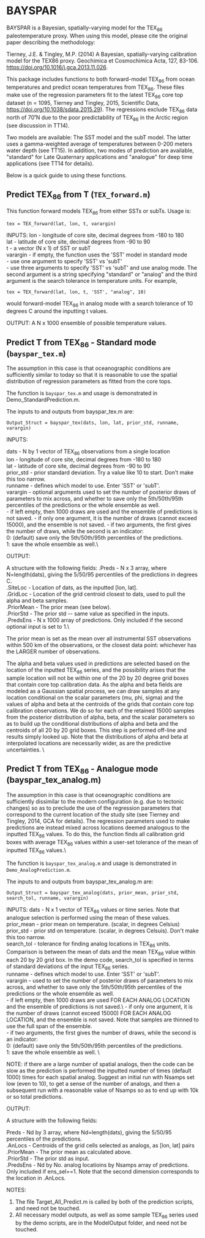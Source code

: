 # BAYSPAR

BAYSPAR is a Bayesian, spatially-varying model for the TEX<sub>86</sub> paleotemperature proxy. When using this model, please cite the original paper describing the methodology:

Tierney, J.E. & Tingley, M.P. (2014) A Bayesian, spatially-varying calibration model for the TEX86 proxy. Geochimica et Cosmochimica Acta, 127, 83-106. https://doi.org/10.1016/j.gca.2013.11.026.

This package includes functions to both forward-model TEX<sub>86</sub> from ocean temperatures and predict ocean temperatures from TEX<sub>86</sub>. These files make use of the regression parameters fit to the latest TEX<sub>86</sub> core top dataset (n = 1095, Tierney and Tingley, 2015, Scientific Data, https://doi.org/10.1038/sdata.2015.29). The regressions exclude TEX<sub>86</sub> data north of 70˚N due to the poor predictability of TEX<sub>86</sub> in the Arctic region (see discussion in TT14).

Two models are available: The SST model and the subT model. The latter uses a gamma-weighted average of temperatures between 0-200 meters water depth (see TT15). In addition, two modes of prediction are available, "standard" for Late Quaternary applications and "analogue" for deep time applications (see TT14 for details).

Below is a quick guide to using these functions.

## Predict TEX<sub>86</sub> from T (`TEX_forward.m`)

This function forward models TEX<sub>86</sub> from either SSTs or subTs. Usage is:

`tex = TEX_forward(lat, lon, t, varargin)`

INPUTS:
lon		- longitude of core site, decimal degrees from -180 to 180\
lat		- latitude of core site, decimal degrees from -90 to 90\
t		- a vector (N x 1) of SST or subT\
varargin        - if empty, the function uses the 'SST' model in standard mode\
		- use one argument to specify 'SST' vs 'subT'\
		- use three arguments to specify 'SST' vs 'subT' and use analog mode. The second argument is a string specifying "standard" or "analog" and the third argument is the search tolerance in temperature units. For example,

`tex = TEX_forward(lat, lon, t, 'SST', "analog", 10)`

would forward-model TEX<sub>86</sub> in analog mode with a search tolerance of 10 degrees C around the inputting t values.

OUTPUT: A N x 1000 ensemble of possible temperature values.

## Predict T from TEX<sub>86</sub> - Standard mode (`bayspar_tex.m`)

The assumption in this case is that oceanographic conditions are sufficiently similar to today so that it is reasonable to use the spatial distribution of regression parameters as fitted from the core tops.

The function is `bayspar_tex.m` and usage is demonstrated in Demo_StandardPrediction.m.

The inputs to and outputs from bayspar_tex.m are:

`Output_Struct = bayspar_tex(dats, lon, lat, prior_std, runname, varargin)`

INPUTS:

dats		- N by 1 vector of TEX<sub>86</sub> observations from a single location\
lon		- longitude of core site, decimal degrees from -180 to 180\
lat		- latitude of core site, decimal degrees from -90 to 90\
prior_std 	- prior standard deviation. Try a value like 10 to start. Don't make this too narrow.\
runname - defines which model to use. Enter 'SST' or 'subT'.\
varargin  	- optional arguments used to set the number of posterior draws of parameters to mix across, and whether to save only the 5th/50th/95th percentiles of the predictions or the whole ensemble as well.\
	- if left empty, then 1000 draws are used and the ensemble of predictions is not saved.
	- if only one argument, it is the number of draws (cannot exceed 15000), and the ensemble is not saved.
	- if two arguments, the first gives the number of draws, while the second is an indicator:\
		0: (default) save only the 5th/50th/95th percentiles of the predictions.\
		1: save the whole ensemble as well.\

OUTPUT:

A structure with the following fields:
.Preds      		- N x 3 array, where N=length(dats), giving the 5/50/95 percentiles of the predictions in degrees C.\
.SiteLoc   		- Location of dats, as the inputted [lon, lat].\
.GridLoc   		- Location of the grid centroid closest to dats, used to pull the alpha and beta samples.\
.PriorMean 	- The prior mean (see below).\
.PriorStd  		- The prior std -- same value as specified in the inputs.\
.PredsEns  	- N x 1000 array of predictions. Only included if the second optional input is set to 1.\

The prior mean is set as the mean over all instrumental SST observations within 500 km of the observations, or the closest data point: whichever has the LARGER number of observations.

The alpha and beta values used in predictions are selected based on the location of the inputted TEX<sub>86</sub> series, and the possibility arises that the sample location will not be within one of the 20 by 20 degree grid boxes that contain core top calibration data. As the alpha and beta fields are modeled as a Gaussian spatial process, we can draw samples at any location conditional on the scalar parameters (mu, phi, sigma) and the values of alpha and beta at the centroids of the grids that contain core top calibration observations. We do so for each of the retained 15000 samples from the posterior distribution of alpha, beta, and the scalar parameters so as to build up the conditional distributions of alpha and beta and the centroids of all 20 by 20 grid boxes. This step is performed off-line and results simply looked up. Note that the distributions of alpha and beta at interpolated locations are necessarily wider, as are the predictive uncertainties. \

## Predict T from TEX<sub>86</sub> - Analogue mode (bayspar_tex_analog.m)

The assumption in this case is that oceanographic conditions are sufficiently dissimilar to the modern configuration (e.g. due to tectonic changes) so as to preclude the use of the regression parameters that correspond to the current location of the study site (see Tierney and Tingley, 2014, GCA for details). The regression parameters used to make predictions are instead mixed across locations deemed analogous to the inputted TEX<sub>86</sub> values. To do this, the function finds all calibration grid boxes with average TEX<sub>86</sub> values within a user-set tolerance of the mean of inputted TEX<sub>86</sub> values.\

The function is `bayspar_tex_analog.m` and usage is demonstrated in `Demo_AnalogPrediction.m`.

The inputs to and outputs from bayspar_tex_analog.m are:

`Output_Struct = bayspar_tex_analog(dats, prior_mean, prior_std, search_tol, runname, varargin)`

INPUTS:
dats			- N x 1 vector of TEX<sub>86</sub> values or time series. Note that analogue selection is performed using the mean of these values.\
prior_mean 	- prior mean on temperature. (scalar, in degrees Celsius)\
prior_std  		- prior std on temperature. (scalar, in degrees Celsuis). Don't make this too narrow.\
search_tol 	- tolerance for finding analog locations in TEX<sub>86</sub> units. Comparison is between the mean of dats and the mean TEX<sub>86</sub> value within each 20 by 20 grid box. In the demo code, search_tol is specified in terms of standard deviations of the input TEX<sub>86</sub> series.\
runname           - defines which model to use. Enter 'SST' or 'subT'.\
varargin  		- used to set the number of posterior draws of parameters to mix across, and whether to save only the 5th/50th/95th percentiles of the predictions or the whole ensemble as well.\
	- if left empty, then 1000 draws are used FOR EACH ANALOG LOCATION and the ensemble of predictions is not saved.\ 
	- if only one argument, it is the number of draws (cannot exceed 15000) FOR EACH ANALOG LOCATION, and the ensemble is not saved. Note that samples are thinned to use the full span of the ensemble.\
	- if two arguments, the first gives the number of draws, while the second is an indicator:\
		0: (default) save only the 5th/50th/95th percentiles of the predictions. \
		1: save the whole ensemble as well. \
 
NOTE: if there are a large number of spatial analogs, then the code can be slow as the prediction is performed the inputted number of times (default 1000) times for each spatial analog. Suggest an initial run with Nsamps set low (even to 10), to get a sense of the  number of analogs, and then a subsequent run with a reasonable value of Nsamps so as to end up with 10k or so total predictions.

OUTPUT:

A structure with the following fields:

Preds      		- Nd by 3 array, where Nd=length(dats), giving the 5/50/95 percentiles of the predictions. \
.AnLocs		- Centroids of the grid cells selected as analogs, as [lon, lat] pairs \
.PriorMean 	- The prior mean as calculated above. \
.PriorStd  		- The prior std as input. \
.PredsEns  	- Nd by No. analog locatioins by Nsamps array of predictions. Only included if ens_sel==1. Note that the second dimension corresponds to the location in .AnLocs.

NOTES:

1. The file Target_All_Predict.m is called by both of the prediction scripts, and need not be touched.
2. All necessary model outputs, as well as some sample TEX<sub>86</sub> series used by the demo scripts, are in the ModelOutput folder, and need not be touched.

